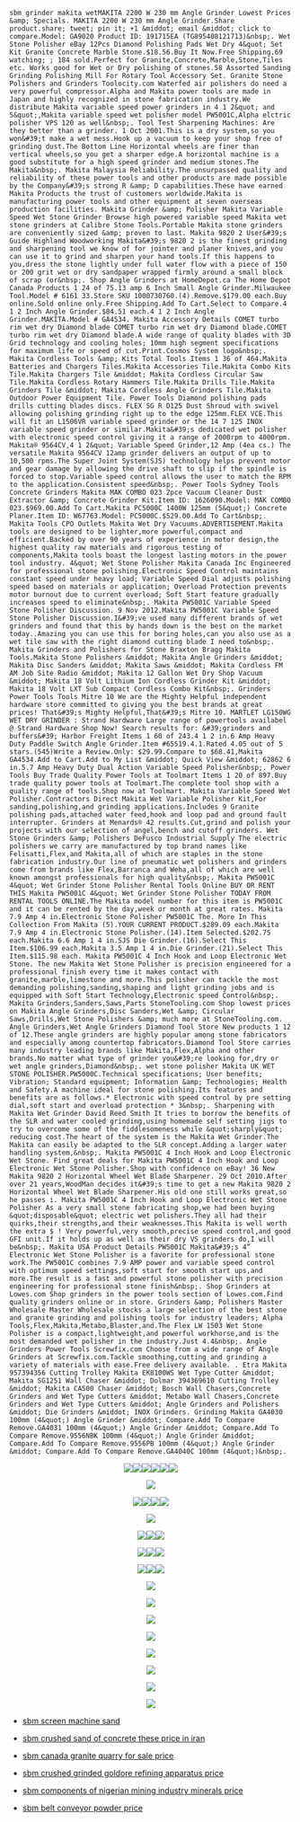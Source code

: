 
```
sbm grinder makita wetMAKITA 2200 W 230 mm Angle Grinder Lowest Prices &amp; Specials. MAKITA 2200 W 230 mm Angle Grinder.Share product.share; tweet; pin it; +1 &middot; email &middot; click to compare.Model: GA9020 Product ID: 191715EA (TG895408121713)&nbsp;. Wet Stone Polisher eBay 12Pcs Diamond Polishing Pads Wet Dry 4&quot; Set Kit Granite Concrete Marble Stone.$18.56.Buy It Now.Free Shipping.69 watching; ; 184 sold.Perfect for Granite,Concrete,Marble,Stone,Tiles etc. Works good for Wet or Dry polishing of stones.58 Assorted Sanding Grinding Polishing Mill For Rotary Tool Accessory Set. Granite Stone Polishers and Grinders Toolocity.com Waterfed air polishers do need a very powerful compressor.Alpha and Makita power tools are made in Japan and highly recognized in stone fabrication industry.We distribute Makita variable speed power grinders in 4 1 2&quot; and 5&quot;,Makita variable speed wet polisher model PW5001C,Alpha elctric polisher VPS 120 as well&nbsp;. Tool Test Sharpening Machines: Are they better than a grinder. 1 Oct 2001.This is a dry system,so you won&#39;t make a wet mess.Hook up a vacuum to keep your shop free of grinding dust.The Bottom Line Horizontal wheels are finer than vertical wheels,so you get a sharper edge.A horizontal machine is a good substitute for a high speed grinder and medium stones.The Makita&nbsp;. Makita Malaysia Reliability.The unsurpassed quality and reliability of these power tools and other products are made possible by the Company&#39;s strong R &amp; D capabilities.These have earned Makita Products the trust of customers worldwide.Makita is manufacturing power tools and other equipment at seven overseas production facilities. Makita Grinder &amp; Polisher Makita Variable Speed Wet Stone Grinder Browse high powered variable speed Makita wet stone grinders at Calibre Stone Tools.Portable Makita stone grinders are conveniently sized &amp; proven to last. Makita 9820 2 User&#39;s Guide Highland Woodworking Makita&#39;s 9820 2 is the finest grinding and sharpening tool we know of for jointer and planer knives,and you can use it to grind and sharpen your hand tools.If this happens to you,dress the stone lightly under full water flow with a piece of 150 or 200 grit wet or dry sandpaper wrapped firmly around a small block of scrap (or&nbsp;. Shop Angle Grinders at HomeDepot.ca The Home Depot Canada Products 1 24 of 75.13 amp 6 Inch Small Angle Grinder.Milwaukee Tool.Model # 6161 33.Store SKU 1000730760.(4).Remove.$179.00 each.Buy online.Sold online only.Free Shipping.Add To Cart.Select to Compare.4 1 2 Inch Angle Grinder.$84.51 each.4 1 2 Inch Angle Grinder.MAKITA.Model # GA4534. Makita Accessory Details COMET turbo rim wet dry Diamond blade COMET turbo rim wet dry Diamond blade.COMET turbo rim wet dry Diamond blade.A wide range of quality blades with 3D Grid technology and cooling holes; 10mm high segment specifications for maximum life or speed of cut.Print.Cosmos System logo&nbsp;. Makita Cordless Tools &amp; Kits Total Tools Items 1 36 of 464.Makita Batteries and Chargers Tiles.Makita Accessories Tile.Makita Combo Kits Tile.Makita Chargers Tile &middot; Makita Cordless Circular Saw Tile.Makita Cordless Rotary Hammers Tile.Makita Drills Tile.Makita Grinders Tile &middot; Makita Cordless Angle Grinders Tile.Makita Outdoor Power Equipment Tile. Power Tools Diamond polishing pads drills cutting blades discs. FLEX SG R D125 Dust Shroud with swivel allowing polishing grinding right up to the edge 125mm.FLEX VCE.This will fit an L1506VR variable speed grinder or the 14 7 125 INOX variable speed grinder or similar.Makita&#39;s dedicated wet polisher with electronic speed control giving it a range of 2000rpm to 4000rpm. Makita® 9564CV,4 1 2&quot; Variable Speed Grinder,12 Amp (4ea cs.) The versatile Makita 9564CV 12amp grinder delivers an output of up to 10,500 rpms.The Super Joint System(SJS) technology helps prevent motor and gear damage by allowing the drive shaft to slip if the spindle is forced to stop.Variable speed control allows the user to match the RPM to the application.Consistent speed&nbsp;. Power Tools Sydney Tools Concrete Grinders Makita MAK COMBO 023 2pce Vacuum Cleaner Dust Extractor &amp; Concrete Grinder Kit.Item ID: 1626090.Model: MAK COMBO 023.$969.00.Add To Cart.Makita PC5000C 1400W 125mm (5&quot;) Concrete Planer.Item ID: W67763.Model: PC5000C.$529.00.Add To Cart&nbsp;. Makita Tools CPO Outlets Makita Wet Dry Vacuums.ADVERTISEMENT.Makita tools are designed to be lighter,more powerful,compact and efficient.Backed by over 90 years of experience in motor design,the highest quality raw materials and rigorous testing of components,Makita tools boast the longest lasting motors in the power tool industry. 4&quot; Wet Stone Polisher Makita Canada Inc Engineered for professional stone polishing.Electronic Speed Control maintains constant speed under heavy load; Variable Speed Dial adjusts polishing speed based on materials or application; Overload Protection prevents motor burnout due to current overload; Soft Start feature gradually increases speed to eliminate&nbsp;. Makita PW5001C Variable Speed Stone Polisher Discussion. 9 Nov 2012.Makita PW5001C Variable Speed Stone Polisher Discussion.I&#39;ve used many different brands of wet grinders and found that this by hands down is the best on the market today.﻿.Amazing you can use this for boring holes,can you also use as a wet tile saw with the right diamond cutting blade I need to&nbsp;. Makita Grinders and Polishers for Stone Braxton Bragg Makita Tools.Makita Stone Polishers &middot; Makita Angle Grinders &middot; Makita Disc Sanders &middot; Makita Saws &middot; Makita Cordless FM AM Job Site Radio &middot; Makita 12 Gallon Wet Dry Shop Vacuum &middot; Makita 18 Volt Lithium Ion Cordless Grinder Kit &middot; Makita 18 Volt LXT Sub Compact Cordless Combo Kit&nbsp;. Grinders Power Tools Tools Mitre 10 We are the Mighty Helpful independent hardware store committed to giving you the best brands at great prices! That&#39;s Mighty Helpful,That&#39;s Mitre 10. MARTLET LG150WG WET DRY GRINDER : Strand Hardware Large range of powertools availabel @ Strand Hardware Shop Now! Search results for: &#39;grinders and buffers&#39; Harbor Freight Items 1 60 of 243.4 1 2 in.6 Amp Heavy Duty Paddle Switch Angle Grinder.Item #65519.4.1.Rated 4.05 out of 5 stars.(545)Write a Review.Only: $29.99.Compare to $68.41,Makita GA4534.Add to Cart.Add to My List &middot; Quick View &middot; 62862 6 in.5.7 Amp Heavy Duty Dual Action Variable Speed Polisher&nbsp;. Power Tools Buy Trade Quality Power Tools at Toolmart Items 1 20 of 897.Buy trade quality power tools at Toolmart.The complete tool shop with a quality range of tools.Shop now at Toolmart. Makita Variable Speed Wet Polisher.Contractors Direct Makita Wet Variable Polisher Kit,For sanding,polishing,and grinding applications.Includes 9 Granite polishing pads,attached water feed,hook and loop pad and ground fault interrupter. Grinders at Menards® 42 results.Cut,grind and polish your projects with our selection of angel,bench and cutoff grinders. Wet Stone Grinders &amp; Polishers DeFusco Industrial Supply The electric polishers we carry are manufactured by top brand names like Felisatti,Flex,and Makita,all of which are staples in the stone fabrication industry.Our line of pneumatic wet polishers and grinders come from brands like Flex,Barranca and Weha,all of which are well known amongst professionals for high quality&nbsp;. Makita PW5001C 4&quot; Wet Grinder Stone Polisher Rental Tools Online BUY OR RENT THIS Makita PW5001C 4&quot; Wet Grinder Stone Polisher TODAY FROM RENTAL TOOLS ONLINE.The Makita model number for this item is PW5001C and it can be rented by the day,week or month at great rates. Makita 7.9 Amp 4 in.Electronic Stone Polisher PW5001C The. More In This Collection From Makita (5).YOUR CURRENT PRODUCT.$289.09 each.Makita 7.9 Amp 4 in.Electronic Stone Polisher.(14).Item Selected.$202.75 each.Makita 6.6 Amp 1 4 in.SJS Die Grinder.(16).Select This Item.$106.99 each.Makita 3.5 Amp 1 4 in.Die Grinder.(21).Select This Item.$115.98 each. Makita PW5001C 4 Inch Hook and Loop Electronic Wet Stone. The new Makita Wet Stone Polisher is precision engineered for a professional finish every time it makes contact with granite,marble,limestone and more.This polisher can tackle the most demanding polishing,sanding,shaping and light grinding jobs and is equipped with Soft Start Technology,Electronic speed Control&nbsp;. Makita Grinders,Sanders,Saws,Parts StoneTooling.com Shop lowest prices on Makita Angle Grinders,Disc Sanders,Wet &amp; Circular Saws,Drills,Wet Stone Polishers &amp; much more at StoneTooling.com. Angle Grinders,Wet Angle Grinders Diamond Tool Store New products 1 12 of 12.These angle grinders are highly popular among stone fabricators and especially among countertop fabricators.Diamond Tool Store carries many industry leading brands like Makita,Flex,Alpha and other brands.No matter what type of grinder you&#39;re looking for,dry or wet angle grinders,Diamond&nbsp;. wet stone polisher Makita UK WET STONE POLISHER.PW5000C.Technical specifications; User benefits; Vibration; Standard equipment; Information &amp; Technologies; Health and Safety.A machine ideal for stone polishing.Its features and benefits are as follows.* Electronic with speed control by pre setting dial,soft start and overload protection * 3&nbsp;. Sharpening with Makita Wet Grinder David Reed Smith It tries to borrow the benefits of the SLR and water cooled grinding,using homemade self setting jigs to try to overcome some of the fiddlesomeness while &quot;sharply&quot; reducing cost.The heart of the system is the Makita Wet Grinder.The Makita can easily be adapted to the SLR concept.Adding a larger water handling system,&nbsp;. Makita PW5001C 4 Inch Hook and Loop Electronic Wet Stone. Find great deals for Makita PW5001C 4 Inch Hook and Loop Electronic Wet Stone Polisher.Shop with confidence on eBay! 36 New Makita 9820 2 Horizontal Wheel Wet Blade Sharpener. 29 Oct 2010.After over 21 years,WoodMan decides it&#39;s time to get a new Makita 9820 2 Horizontal Wheel Wet Blade Sharpener.His old one still works great,so he passes i. Makita PW5001C 4 Inch Hook and Loop Electronic Wet Stone Polisher As a very small stone fabricating shop,we had been buying &quot;disposable&quot; electric wet polishers.They all had their quirks,their strengths,and their weaknesses.This Makita is well worth the extra $ ! Very powerful,very smooth,precise speed control,and good GFI unit.If it holds up as well as their dry VS grinders do,I will be&nbsp;. Makita USA Product Details PW5001C Makita&#39;s 4” Electronic Wet Stone Polisher is a favorite for professional stone work.The PW5001C combines 7.9 AMP power and variable speed control with optimum speed settings,soft start for smooth start ups,and more.The result is a fast and powerful stone polisher with precision engineering for professional stone finish&nbsp;. Shop Grinders at Lowes.com Shop grinders in the power tools section of Lowes.com.Find quality grinders online or in store. Grinders &amp; Polishers Master Wholesale Master Wholesale stocks a large selection of the best stone and granite grinding and polishing tools for industry leaders; Alpha Tools,Flex,Makita,Metabo,Blaster,and.The Flex LW 1503 Wet Stone Polisher is a compact,lightweight,and powerful workhorse,and is the most demanded wet polisher in the industry.Just 4.4&nbsp;. Angle Grinders Power Tools Screwfix.com Choose from a wide range of Angle Grinders at Screwfix.com.Tackle smoothing,cutting and grinding a variety of materials with ease.Free delivery available. . Etra Makita 957394356 Cutting Trolley Makita EK8100WS Wet Type Cutter &middot; Makita SG1251 Wall Chaser &middot; Dolmar 394369610 Cutting Trolley &middot; Makita CA500 Chaser &middot; Bosch Wall Chasers,Concrete Grinders and Wet Type Cutters &middot; Metabo Wall Chasers,Concrete Grinders and Wet Type Cutters &middot; Angle Grinders and Polishers &middot; Die Grinders &middot; INOX Grinders. Grinding Makita GA4030 100mm (4&quot;) Angle Grinder &middot; Compare.Add To Compare Remove.GA4031 100mm (4&quot;) Angle Grinder &middot; Compare.Add To Compare Remove.9556NBK 100mm (4&quot;) Angle Grinder &middot; Compare.Add To Compare Remove.9556PB 100mm (4&quot;) Angle Grinder &middot; Compare.Add To Compare Remove.GA4040C 100mm (4&quot;)&nbsp;. 
```

<div align="center">
  
<a rel="nofollow" href="https://m.shibang-china.com?f=github&k=sbm+grinder+makita+wet"><img src="https://static.shibang-china.com/en/l.png"></a><img src="https://static.shibang-china.com/en/hw.png"><a rel="nofollow" href="https://m.shibang-china.com/product/?f=github&k=sbm+grinder+makita+wet"><img src="https://static.shibang-china.com/en/p.png"></a><a rel="nofollow" href="https://m.shibang-china.com/cases/?f=github&k=sbm+grinder+makita+wet"><img src="https://static.shibang-china.com/en/c.png"></a><a rel="nofollow" href="https://m.shibang-china.com/news/?f=github&k=sbm+grinder+makita+wet"><img src="https://static.shibang-china.com/en/n.png"></a><a rel="nofollow" href="https://m.shibang-china.com?f=github&k=sbm+grinder+makita+wet"><img src="https://static.shibang-china.com/en/m.png"></a>

<a rel="nofollow" href="https://m.shibang-china.com/product/?f=github&k=sbm+grinder+makita+wet"><img src="https://static.shibang-china.com/en/b.jpg"></a>
  
<a rel="nofollow" href="https://m.shibang-china.com/solution-aggregate.html?f=github&k=sbm+grinder+makita+wet"><img src="https://static.shibang-china.com/en/a.jpg"></a><a rel="nofollow" href="https://m.shibang-china.com/solution-mine.html?f=github&k=sbm+grinder+makita+wet"><img src="https://static.shibang-china.com/en/m.jpg"></a><a rel="nofollow" href="https://m.shibang-china.com/solution-mill.html?f=github&k=sbm+grinder+makita+wet"><img src="https://static.shibang-china.com/en/g.jpg"></a><a rel="nofollow" href="https://m.shibang-china.com/solution-epc.html?f=github&k=sbm+grinder+makita+wet"><img src="https://static.shibang-china.com/en/e.jpg"></a>

<a rel="nofollow" href="https://m.shibang-china.com/product/?f=github&k=sbm+grinder+makita+wet"><img src="https://static.shibang-china.com/en/a-p.png"></a>

<a rel="nofollow" href="https://m.shibang-china.com/product/crusher/c6x.html?f=github&k=sbm+grinder+makita+wet"><img src="https://static.shibang-china.com/en/j.jpg"></a><a rel="nofollow" href="https://m.shibang-china.com/product/crusher/ci5x.html?f=github&k=sbm+grinder+makita+wet"><img src="https://static.shibang-china.com/en/i.jpg"></a><a rel="nofollow" href="https://m.shibang-china.com/product/crusher/hst.html?f=github&k=sbm+grinder+makita+wet"><img src="https://static.shibang-china.com/en/c.jpg"></a>

<a rel="nofollow" href="https://m.shibang-china.com/product/mill/mtw.html?f=github&k=sbm+grinder+makita+wet"><img src="https://static.shibang-china.com/en/mtw.jpg"></a><a rel="nofollow" href="https://m.shibang-china.com/product/mill/scm.html?f=github&k=sbm+grinder+makita+wet"><img src="https://static.shibang-china.com/en/scm.jpg"></a><a rel="nofollow" href="https://m.shibang-china.com/product/mill/lm.html?f=github&k=sbm+grinder+makita+wet"><img src="https://static.shibang-china.com/en/lm.jpg"></a>

<a rel="nofollow" href="https://m.shibang-china.com/product/sand/vsi6x.html?f=github&k=sbm+grinder+makita+wet"><img src="https://static.shibang-china.com/en/6x.jpg"></a><a rel="nofollow" href="https://m.shibang-china.com/product/sand/vu.html?f=github&k=sbm+grinder+makita+wet"><img src="https://static.shibang-china.com/en/vu.jpg"></a><a rel="nofollow" href="https://m.shibang-china.com/product/mobile/klun.html?f=github&k=sbm+grinder+makita+wet"><img src="https://static.shibang-china.com/en/k.jpg"></a>

<a rel="nofollow" href="https://m.shibang-china.com/cases/?f=github&k=sbm+grinder+makita+wet"><img src="https://static.shibang-china.com/en/case.png"></a>

<a rel="nofollow" href="https://m.shibang-china.com/cases/aggregate/202.html?f=github&k=sbm+grinder+makita+wet"><img src="https://static.shibang-china.com/en/c-1.jpg"></a>

<a rel="nofollow" href="https://m.shibang-china.com/cases/aggregate/203.html?f=github&k=sbm+grinder+makita+wet"><img src="https://static.shibang-china.com/en/c-2.jpg"></a>

<a rel="nofollow" href="https://m.shibang-china.com/cases/mill/123.html?f=github&k=sbm+grinder+makita+wet"><img src="https://static.shibang-china.com/en/c-3.jpg"></a>

<a rel="nofollow" href="https://m.shibang-china.com/contact_us.html?f=github&k=sbm+grinder+makita+wet"><img src="https://static.shibang-china.com/en/contact.png"></a>

<a rel="nofollow" href="https://swt.shibang-china.com/?f=github&k=sbm+grinder+makita+wet"><img src="https://static.shibang-china.com/en/chat.png"></a>

<a rel="nofollow" href="https://whatsapp.shibangsoft.com/WhatsApp.php?f=github&k=sbm+grinder+makita+wet"><img src="https://static.shibang-china.com/en/whatsapp.png"></a>

<a rel="nofollow" href="https://m.shibang-china.com/?f=github&k=sbm+grinder+makita+wet"><img src="https://static.shibang-china.com/en/website.png"></a>

</div>


* [sbm screen machine sand](sbm%20screen%20machine%20sand.md)

* [sbm crushed sand of concrete these price in iran](sbm%20crushed%20sand%20of%20concrete%20these%20price%20in%20iran.md)

* [sbm canada granite quarry for sale price](sbm%20canada%20granite%20quarry%20for%20sale%20price.md)

* [sbm crushed grinded goldore refining apparatus price](sbm%20crushed%20grinded%20goldore%20refining%20apparatus%20price.md)

* [sbm components of nigerian mining industry minerals price](sbm%20components%20of%20nigerian%20mining%20industry%20minerals%20price.md)

* [sbm belt conveyor powder price](sbm%20belt%20conveyor%20powder%20price.md)